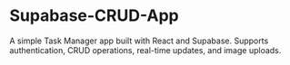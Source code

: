 # Supabase-CRUD-App
A simple Task Manager app built with React and Supabase. Supports authentication, CRUD operations, real-time updates, and image uploads.
